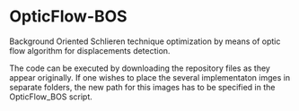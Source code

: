 # OpticFlow-BOS
Background Oriented Schlieren technique optimization by means of optic flow algorithm for displacements detection.

The code can be executed by downloading the repository files as they appear originally. If one wishes to place the several implementaton imges in separate folders, the new path for this images has to be specified in the OpticFlow_BOS script. 
